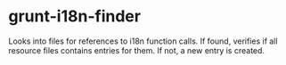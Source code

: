 grunt-i18n-finder
=================

Looks into files for references to i18n function calls. If found, verifies if all resource files contains entries for them. If not, a new entry is created.
